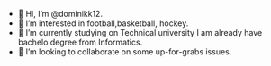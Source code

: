 - 👋 Hi, I’m @dominikk12.
- 👀 I’m interested in football,basketball, hockey.
- 🌱 I’m currently studying on Technical university
     I am already have bachelo degree from Informatics.
- 💞️ I’m looking to collaborate on some up-for-grabs issues.

<!---
dominikk12/dominikk12 is a ✨ special ✨ repository because its `README.md` (this file) appears on your GitHub profile.
You can click the Preview link to take a look at your changes.
--->
